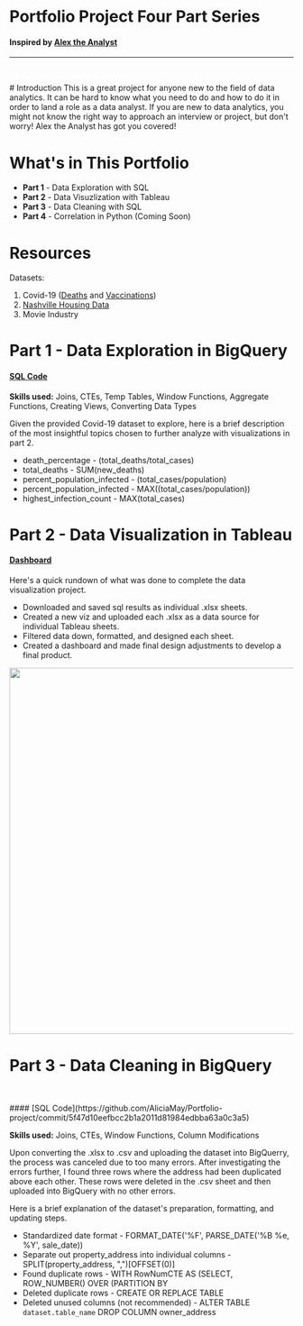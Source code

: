 # Portfolio Project Four Part Series 
#### Inspired by [Alex the Analyst](https://www.youtube.com/c/alextheanalyst)
-------------------------------------
<p>&nbsp;</p>
# Introduction
This is a great project for anyone new to the field of data analytics. It can be hard to know what you need to do and how to do it in order to land a role as a data analyst. If you are new to data analytics, you might not know the right way to approach an interview or project, but don't worry! Alex the Analyst has got you covered! 

# What's in This Portfolio
* **Part 1** - Data Exploration with SQL
* **Part 2** - Data Visuzlization with Tableau
* **Part 3** - Data Cleaning with SQL
* **Part 4** - Correlation in Python (Coming Soon)

# Resources
Datasets:
1. Covid-19 ([Deaths](https://www.youtube.com/redirect?event=video_description&redir_token=QUFFLUhqbUFBZ1EzQWRDYTZIVWNodm5hQ2lsV2pnXzJnZ3xBQ3Jtc0trX3BKaF90akFUcEotckZmTWpVS1NmdGhRZmZ4dlQ4Wjk3OXZoVGE0X1BfVlhMOTNGQjA2ZzlOd3F1YkFnU2UtOW43TG43MGVWSVBka1VDdjZXWnh4dU0xdEZmd1gwODNhRDhKeWxaaGRjcjBJa2x6SQ&q=https%3A%2F%2Fgithub.com%2FAlexTheAnalyst%2FPortfolioProjects%2Fblob%2Fmain%2FCovidDeaths.xlsx&v=qfyynHBFOsM) and [Vaccinations](https://www.youtube.com/redirect?event=video_description&redir_token=QUFFLUhqbXZycVpYM09UeF9oaFZXbHVlR1pVaFhiekhlZ3xBQ3Jtc0tuSkpRLWQ3TW5vN1k1OFYxc05SaHFvTkRJUXZic0JoT0x2Y3BmR1E0TDk3ZjFVNlRGYm05OUIwZm1uREVDNzZhNjZQYnRpczdSTjZHbDdwamJWaVI3alY1Tmk2S2pITXA0QlNEWUZLUUVzaF81SlJnTQ&q=https%3A%2F%2Fgithub.com%2FAlexTheAnalyst%2FPortfolioProjects%2Fblob%2Fmain%2FCovidVaccinations.xlsx&v=qfyynHBFOsM))
2. [Nashville Housing Data](https://github.com/AlexTheAnalyst/PortfolioProjects/blob/main/Nashville%20Housing%20Data%20for%20Data%20Cleaning.xlsx)
3. Movie Industry

# Part 1 - Data Exploration in BigQuery 
#### [SQL Code](https://github.com/AliciaMay/Portfolio-project/commit/39c5defe2b6524f5a8b57bad174f392939004bba)

**Skills used:** Joins, CTEs, Temp Tables, Window Functions, Aggregate Functions, Creating Views, Converting Data Types

Given the provided Covid-19 dataset to explore, here is a brief description of the most insightful topics chosen to further analyze with visualizations in part 2.

* death_percentage - (total_deaths/total_cases)
* total_deaths - SUM(new_deaths)
* percent_population_infected - (total_cases/population)
* percent_population_infected - MAX((total_cases/population))
* highest_infection_count - MAX(total_cases)

# Part 2 - Data Visualization in Tableau 
#### [Dashboard](https://public.tableau.com/views/GlobalCovid_16548842774390/Dashboard1?:language=en-US&:display_count=n&:origin=viz_share_link)

Here's a quick rundown of what was done to complete the data visualization project.

* Downloaded and saved sql results as individual .xlsx sheets.
* Created a new viz and uploaded each .xlsx as a data source for individual Tableau sheets.
* Filtered data down, formatted, and designed each sheet.
* Created a dashboard and made final design adjustments to develop a final product.

<div align="center">
  <img src="https://user-images.githubusercontent.com/105527562/175824796-e8a93d18-274a-4e7d-9df8-fcc7d67d4712.png" width="650"/>
</div>

# Part 3 - Data Cleaning in BigQuery 
<p>&nbsp;</p>
#### [SQL Code](https://github.com/AliciaMay/Portfolio-project/commit/5f47d10eefbcc2b1a2011d81984edbba63a0c3a5)

**Skills used:** Joins, CTEs, Window Functions, Column Modifications

Upon converting the .xlsx to .csv and uploading the dataset into BigQuerry, the process was canceled due to too many errors. After investigating the errors further, I found three rows where the address had been duplicated above each other. These rows were deleted in the .csv sheet and then uploaded into BigQuery with no other errors. 

Here is a brief explanation of the dataset's preparation, formatting, and updating steps.

* Standardized date format - FORMAT_DATE('%F', PARSE_DATE('%B %e, %Y', sale_date))
* Separate out property_address into individual columns - SPLIT(property_address, ",")[OFFSET(0)]
* Found duplicate rows - WITH RowNumCTE AS (SELECT, ROW_NUMBER() OVER (PARTITION BY
* Deleted duplicate rows - CREATE OR REPLACE TABLE
* Deleted unused columns (not recommended) - ALTER TABLE `dataset.table_name` DROP COLUMN owner_address




